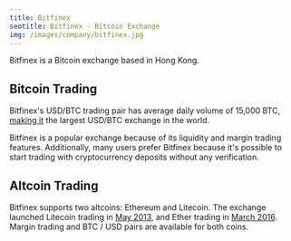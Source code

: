 ```yaml
---
title: Bitfinex
seotitle: Bitfinex - Bitcoin Exchange
img: /images/company/bitfinex.jpg
---
```

Bitfinex is a Bitcoin exchange based in Hong Kong. 

## Bitcoin Trading

Bitfinex's USD/BTC trading pair has average daily volume of 15,000 BTC, [making it](http://data.bitcoinity.org/markets/volume/30d/USD?c=e&t=a) the largest USD/BTC exchange in the world. 

Bitfinex is a popular exchange because of its liquidity and margin trading features. Additionally, many users prefer Bitfinex because it's possible to start trading with cryptocurrency deposits without any verification. 

## Altcoin Trading

Bitfinex supports two altcoins: Ethereum and Litecoin. The exchange launched Litecoin trading in [May 2013](http://www.financemagnates.com/cryptocurrency/trading/bitfinex-launches-litecoin-trading/), and Ether trading in [March 2016](http://www.coindesk.com/ethereum-bitfinex-ether-trading/). Margin trading and BTC / USD pairs are available for both coins. 